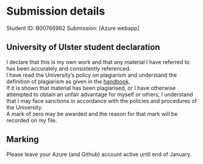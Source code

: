 # Submission details
Student ID: B00766962
Submission: [Azure webapp]<your Azure webapp address goes here>

## University of Ulster student declaration
I declare that this is my own work and that any material I have referred to has been accurately and consistently referenced.  
I have read the University’s policy on plagiarism and understand the definition of plagiarism as given in the [handbook](https://www.ulster.ac.uk/academicservices/student/plagiarism.pdf).  
If it is shown that material has been plagiarised, or I have otherwise attempted to obtain an unfair advantage for myself or others, I understand that I may face sanctions in accordance with the policies and procedures of the University.  
A mark of zero may be awarded and the reason for that mark will be recorded on my file.

## Marking
Please leave your Azure (and Github) account active until end of January.  


